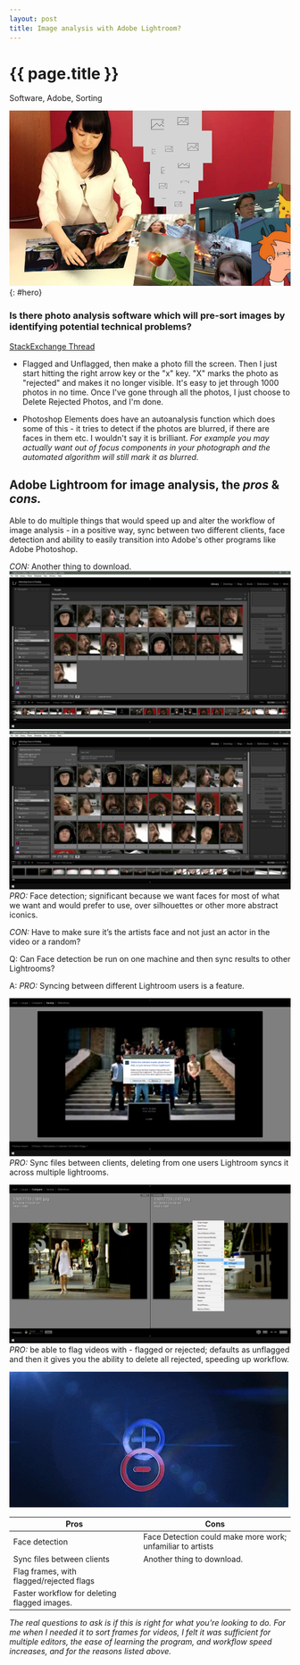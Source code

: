 ```yaml
--- 
layout: post
title: Image analysis with Adobe Lightroom?
---
```


{{ page.title }}
================
<!--Available Meta Tags: Code, Design, Networking, Adobe, Software, Excel, Bookmarklet, Tutorial, Utility, Graphics, Image Analysis, Sorting, Marketing -->
<p class="meta">Software, Adobe, Sorting</p>

![Adobe Lightroom Hero](/images/-lightroom-hero.jpg "lol your film is overexposed cause it is not a darkroom")
{: #hero}

### Is there photo analysis software which will pre-sort images by identifying potential technical problems?
[StackExchange Thread](https://photo.stackexchange.com/questions/20432/is-there-photo-analysis-software-which-will-pre-sort-images-by-identifying-poten)

- Flagged and Unflagged, then make a photo fill the screen. Then I just start hitting the right arrow key or the "x" key. "X" marks the photo as "rejected" and makes it no longer visible. It's easy to jet through 1000 photos in no time. Once I've gone through all the photos, I just choose to Delete Rejected Photos, and I'm done.

- Photoshop Elements does have an autoanalysis function which does some of this - it tries to detect if the photos are blurred, if there are faces in them etc. I wouldn't say it is brilliant. _For example you may actually want out of focus components in your photograph and the automated algorithm will still mark it as blurred._

## Adobe Lightroom for image analysis, the _pros_ & _cons._

Able to do multiple things that would speed up and alter the workflow of image analysis - in a positive way, sync between two different clients, face detection and ability to easily transition into Adobe's other programs like Adobe Photoshop.

_CON:_ Another thing to download.
![Adobe Lightroom Hero](/images/-lightroom1.jpg "...")
![Adobe Lightroom Hero](/images/-lightroom2.jpg "...")
_PRO:_ Face detection; significant because we want faces for most of what we want and would prefer to use, over silhouettes or other more abstract iconics. 

_CON:_ Have to make sure it’s the artists face and not just an actor in the video or a random?

Q: Can Face detection be run on one machine and then sync results to other Lightrooms?

A: _PRO:_ Syncing between different Lightroom users is a feature.

![Adobe Lightroom Hero](/images/-lightroom4.jpg "...")
_PRO:_ Sync files between clients, deleting from one users Lightroom syncs it across multiple lightrooms.

![Adobe Lightroom Hero](/images/-lightroom3.jpg "...")
_PRO:_ be able to flag videos with - flagged or rejected; defaults as unflagged and then it gives you the ability to delete all rejected, speeding up workflow.


![Adobe Lightroom Gif](/images/procon.gif "pros vs cons adobe lightroom")

|  Pros  |   Cons  |
|---------  |---------  |
| Face detection  | Face Detection could make more work; unfamiliar to artists  |
| Sync files between clients  | Another thing to download.  |
| Flag frames, with flagged/rejected flags  |        |
| Faster workflow for deleting flagged images.  |        |

_The real questions to ask is if this is right for what you're looking to do. For me when I needed it to sort frames for videos, I felt it was sufficient for multiple editors, the ease of learning the program, and workflow speed increases, and for the reasons listed above._

